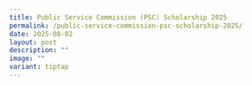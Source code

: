 ```yaml
---
title: Public Service Commission (PSC) Scholarship 2025
permalink: /public-service-commission-psc-scholarship-2025/
date: 2025-08-02
layout: post
description: ""
image: ""
variant: tiptap
---
```

